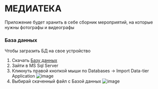 # МЕДИАТЕКА
Приложение будет хранить в себе сборник мероприятий, на которые нужны фотографы и видеографы

### База данных
Чтобы загразить БД на свое устройство 
1. Скачать [Базу данных](https://github.com/aidarmar123/Mediateka/blob/master/DataBase.bacpac)
2. Зайти в MS Sql Server
3. Кликнуть правой кнопкой мыши по Databases -> Import Data-tier Application 
![image](https://github.com/user-attachments/assets/f1b75e35-31d2-4f09-93e8-78a347a680f3)
4. Выбирай скаченный файл с Базой данных
![image](https://github.com/user-attachments/assets/c422cb12-ba1f-4206-ad18-b53d6b547579)



